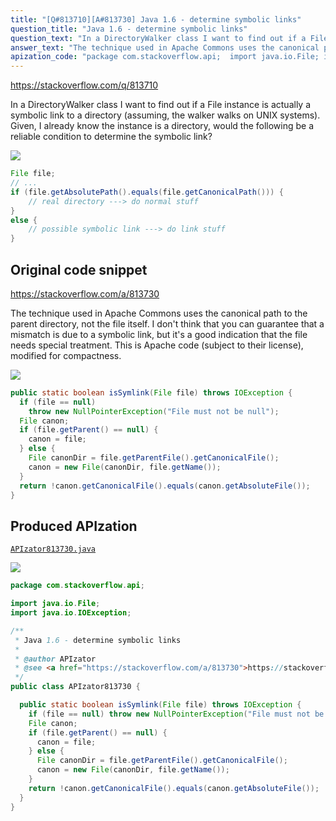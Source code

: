 ```yaml
---
title: "[Q#813710][A#813730] Java 1.6 - determine symbolic links"
question_title: "Java 1.6 - determine symbolic links"
question_text: "In a DirectoryWalker class I want to find out if a File instance is actually a symbolic link to a directory (assuming, the walker walks on UNIX systems). Given, I already know the instance is a directory, would the following be a reliable condition to determine the symbolic link?"
answer_text: "The technique used in Apache Commons uses the canonical path to the parent directory, not the file itself. I don't think that you can guarantee that a mismatch is due to a symbolic link, but it's a good indication that the file needs special treatment. This is Apache code (subject to their license), modified for compactness."
apization_code: "package com.stackoverflow.api;  import java.io.File; import java.io.IOException;  /**  * Java 1.6 - determine symbolic links  *  * @author APIzator  * @see <a href=\"https://stackoverflow.com/a/813730\">https://stackoverflow.com/a/813730</a>  */ public class APIzator813730 {    public static boolean isSymlink(File file) throws IOException {     if (file == null) throw new NullPointerException(\"File must not be null\");     File canon;     if (file.getParent() == null) {       canon = file;     } else {       File canonDir = file.getParentFile().getCanonicalFile();       canon = new File(canonDir, file.getName());     }     return !canon.getCanonicalFile().equals(canon.getAbsoluteFile());   } }"
---
```


https://stackoverflow.com/q/813710

In a DirectoryWalker class I want to find out if a File instance is actually a symbolic link to a directory (assuming, the walker walks on UNIX systems). Given, I already know the instance is a directory, would the following be a reliable condition to determine the symbolic link?


<div class="code-logo"><img src="/stackoverflow.png" /></div>

```java
File file;
// ...      
if (file.getAbsolutePath().equals(file.getCanonicalPath())) {
    // real directory ---> do normal stuff      
}
else {
    // possible symbolic link ---> do link stuff
}
```


## Original code snippet

https://stackoverflow.com/a/813730

The technique used in Apache Commons uses the canonical path to the parent directory, not the file itself. I don&#x27;t think that you can guarantee that a mismatch is due to a symbolic link, but it&#x27;s a good indication that the file needs special treatment.
This is Apache code (subject to their license), modified for compactness.

<div class="code-logo"><img src="/stackoverflow.png" /></div>

```java
public static boolean isSymlink(File file) throws IOException {
  if (file == null)
    throw new NullPointerException("File must not be null");
  File canon;
  if (file.getParent() == null) {
    canon = file;
  } else {
    File canonDir = file.getParentFile().getCanonicalFile();
    canon = new File(canonDir, file.getName());
  }
  return !canon.getCanonicalFile().equals(canon.getAbsoluteFile());
}
```

## Produced APIzation

[`APIzator813730.java`](https://github.com/pasqualesalza/apization-temp/raw/main/data/search/APIzator813730.java)

<div class="code-logo"><img src="/apizator.png" /></div>

```java
package com.stackoverflow.api;

import java.io.File;
import java.io.IOException;

/**
 * Java 1.6 - determine symbolic links
 *
 * @author APIzator
 * @see <a href="https://stackoverflow.com/a/813730">https://stackoverflow.com/a/813730</a>
 */
public class APIzator813730 {

  public static boolean isSymlink(File file) throws IOException {
    if (file == null) throw new NullPointerException("File must not be null");
    File canon;
    if (file.getParent() == null) {
      canon = file;
    } else {
      File canonDir = file.getParentFile().getCanonicalFile();
      canon = new File(canonDir, file.getName());
    }
    return !canon.getCanonicalFile().equals(canon.getAbsoluteFile());
  }
}

```